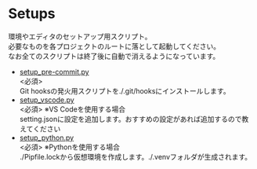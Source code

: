 # Setups
環境やエディタのセットアップ用スクリプト。  
必要なものを各プロジェクトのルートに落として起動してください。  
なお全てのスクリプトは終了後に自動で消えるようになっています。

* [setup_pre-commit.py](./setup_pre-commit.py)  
	<必須>  
	Git hooksの発火用スクリプトを./.git/hooksにインストールします。
* [setup_vscode.py](./setup_vscode.py)  
	<必須> ※VS Codeを使用する場合  
	setting.jsonに設定を追加します。おすすめの設定があれば追加するので教えてください
* [setup_python.py](./setup_python.py)  
	<必須> ※Pythonを使用する場合  
	./Pipfile.lockから仮想環境を作成します。./.venvフォルダが生成されます。

